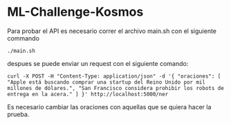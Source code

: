 # ML-Challenge-Kosmos

Para probar el API es necesario correr el archivo main.sh con el siguiente commando

```console
./main.sh
```

despues se puede enviar un request con el siguiente comando:


```console
curl -X POST -H "Content-Type: application/json" -d '{ "oraciones": [ "Apple está buscando comprar una startup del Reino Unido por mil millones de dólares.", "San Francisco considera prohibir los robots de entrega en la acera." ] }' http://localhost:5000/ner
```

Es necesario cambiar las oraciones con aquellas que se quiera hacer la prueba.
